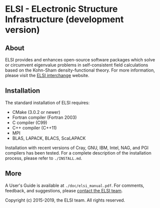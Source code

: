 # ELSI - ELectronic Structure Infrastructure (development version)

## About

ELSI provides and enhances open-source software packages which solve or
circumvent eigenvalue problems in self-consistent field calculations based on
the Kohn-Sham density-functional theory. For more information, please visit the
[ELSI interchange](http://elsi-interchange.org) website.

## Installation

The standard installation of ELSI requires:

* CMake (3.0.2 or newer)
* Fortran compiler (Fortran 2003)
* C compiler (C99)
* C++ compiler (C++11)
* MPI
* BLAS, LAPACK, BLACS, ScaLAPACK

Installation with recent versions of Cray, GNU, IBM, Intel, NAG, and PGI
compilers has been tested. For a complete description of the installation
process, please refer to `./INSTALL.md`.

## More

A User's Guide is available at `./doc/elsi_manual.pdf`. For comments, feedback,
and suggestions, please [contact the ELSI team](mailto:elsi-team@duke.edu).

Copyright (c) 2015-2019, the ELSI team. All rights reserved.
